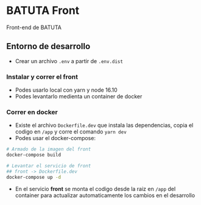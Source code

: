 # BATUTA Front

Front-end de BATUTA

## Entorno de desarrollo

- Crear un archivo `.env` a partir de `.env.dist`

### Instalar y correr el front

- Podes usarlo local con yarn y node 16.10
- Podes levantarlo medienta un container de docker

### Correr en docker

- Existe el archivo `Dockerfile.dev` que instala las dependencias, copia el codigo en `/app` y corre el comando `yarn dev`
- Podes usar el docker-compose:

```bash
# Armado de la imagen del front
docker-compose build

# Levantar el servicio de front
## front -> Dockerfile.dev
docker-compose up -d
```

- En el servicio **front** se monta el codigo desde la raiz en `/app` del container para actualizar automaticamente los cambios en el desarrollo
